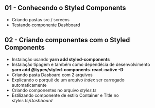 ## 01 - Conhecendo o Styled Components

* Criando pastas src / screens
* Testando componente Dashboard

## 02 - Criando componentes com o Styled Components

* Instalação usando **yarn add styled-components**
* Instalação tipagem e também como dependêcia de desenvolvimento **yarn add @types/styled-components-react-native -D**
* Criando pasta Dasboard com 2 arquivos
* Explicando o porquê de um arquivo *index* ser carregado automaticamente
* Criando componentes no arquivo *styles.ts*
* Estilizando componente de estilo Container e Title no *styles.ts/Dashboard*